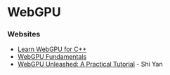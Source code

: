 # WebGPU

### Websites

* [Learn WebGPU for C++](https://eliemichel.github.io/LearnWebGPU/)
* [WebGPU Fundamentals](https://webgpufundamentals.org/)
* [WebGPU Unleashed: A Practical Tutorial](https://shi-yan.github.io/webgpuunleashed/) - Shi Yan
